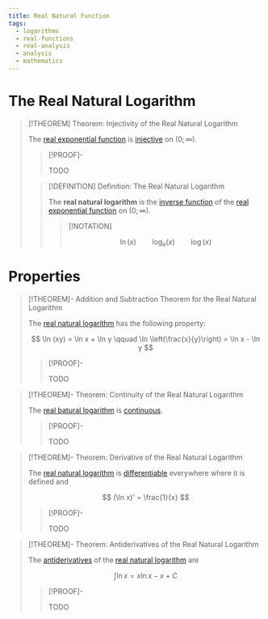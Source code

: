 ```yaml
---
title: Real Natural Function
tags:
  - logarithms
  - real-functions
  - real-analysis
  - analysis
  - mathematics
---
```


# The Real Natural Logarithm

>[!THEOREM] Theorem: Injectivity of the Real Natural Logarithm
>
>The [real exponential function](../The%20Real%20Exponential%20Function.md) is [injective](../../../Functions/Types%20of%20Functions/Injection.md) on $(0; \infty)$.
>
>>[!PROOF]-
>>
>>TODO
>>
>
>>[!DEFINITION] Definition: The Real Natural Logarithm
>>
>>The **real natural logarithm** is the [inverse function](../../../Functions/Types%20of%20Functions/Injection.md) of the [real exponential function](../The%20Real%20Exponential%20Function.md) on $(0; \infty)$.
>>
>>>[!NOTATION]
>>>
>>>$$
>>>\ln(x) \qquad \log_\mathrm{e}(x) \qquad \log(x)
>>>$$
>>>
>>
>

# Properties

>[!THEOREM]- Addition and Subtraction Theorem for the Real Natural Logarithm
>
>The [real natural logarithm](The%20Real%20Natural%20Logarithm.md) has the following property:
>
>$$
>\ln (xy) = \ln x + \ln y \qquad \ln \left(\frac{x}{y}\right) = \ln x - \ln y
>$$
>
>>[!PROOF]-
>>
>>TODO
>>
>

>[!THEOREM]- Theorem: Continuity of the Real Natural Logarithm
>
>The [real batural logarithm](The%20Real%20Natural%20Logarithm.md) is [continuous](Continuity.md).
>
>>[!PROOF]-
>>
>>TODO
>>
>

>[!THEOREM]- Theorem: Derivative of the Real Natural Logarithm
>
>The [real natural logarithm](The%20Real%20Natural%20Logarithm.md) is  [differentiable](Differentiation/Derivatives.md) everywhere where it is defined and
>
>$$
>(\ln x)' = \frac{1}{x}
>$$
>
>>[!PROOF]-
>>
>>TODO
>>
>

>[!THEOREM]- Theorem: Antiderivatives of the Real Natural Logarithm
>
>The [antiderivatives](Integration/Antiderivatives/Antiderivatives.md) of the [real natural logarithm](The%20Real%20Natural%20Logarithm.md) are
>
>$$
>\int \ln x = x \ln x - x + C
>$$
>
>>[!PROOF]-
>>
>>TODO
>>
>

